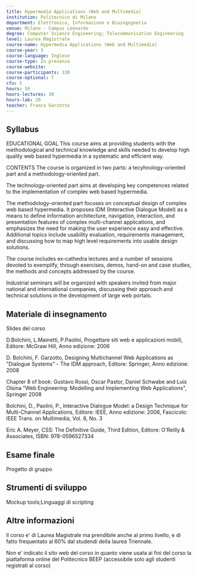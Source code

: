 ```yaml
---
title: Hypermedia Applications (Web and Multimedia)
institution: Politecnico di Milano
department: Elettronica, Informazione e Bioingegneria
venue: Milano - Campus Leonardo
degree: Computer Science Engineering; Telecommunication Engineering
level: Laurea Magistrale
course-name: Hypermedia Applications (Web and Multimedia)
course-year: 3
course-language: Inglese
course-type: In presenza
course-website: 
course-participants: 130
course-optional: T
cfu: 5
hours: 50
hours-lectures: 30
hours-lab: 20
teacher: Franca Garzotto
---
```



 ## Syllabus 
EDUCATIONAL GOAL
This course aims at providing students with the methodological and technical knowledge and skills needed to develop high quality web based hypermedia in a systematic and efficient way.


CONTENTS
The course is organized in two parts:  a tecyhnology-oriented part and a methodology-oriented part.

The technology-oriented part aims at developing key competences related to the implementation of complex web based hypermedia. 

The methodology-oriented part focuses on conceptual design of complex web based hypermedia. It proposes IDM (Interactive Dialogue Model) as a means to define information architecture, navigation, interaction, and presentation features of complex multi-channel applications, and emphasizes  the need for making the user experience easy and effective. Additional topics include usability evaluation, requirements management, and discussing how to map high level requirements into usable design solutions.

The course includes ex-cathedra lectures and a number of sessions devoted to exemplify, through exercises, demos, hand-on and case studies, the methods and concepts addressed by the course.

Industrial seminars will be organized with speakers invited from major national and international companies, discussing their approach and technical solutions in the development of large web portals.

 ## Materiale di insegnamento 
Slides del corso

D.Bolchini, L.Mainetti, P.Paolini, Progettare siti web e applicazioni mobili, Editore: McGraw Hill, Anno edizione: 2006


D. Bolchini, F. Garzotto, Designing Multichannel Web Applications as "Dialogue Systems" - The IDM approach, Editore: Springer, Anno edizione: 2008

Chapter 8 of book: Gustavo Rossi, Oscar Pastor, Daniel Schwabe and Luis Olsina "Web Engineering: Modelling and Implementing Web Applications", Springer 2008

Bolchini, D., Paolini, P., Interactive Dialogue Model: a Design Technique for Multi-Channel Applications, Editore: IEEE, Anno edizione: 2006, Fascicolo: IEEE Trans. on Multimedia, Vol. 8, No. 3

Eric A. Meyer, CSS: The Definitive Guide, Third Edition, Editore: O'Reilly & Associates, ISBN: 978-0596527334



 ## Esame finale 
Progetto di gruppo

 ## Strumenti di sviluppo 
Mockup tools;Linguaggi di scripting

 ## Altre informazioni 
Il corso e' di Laurea Magistrale ma prendibile anche al primo livello, e di fatto frequentato al 60% dal studendi della laurea Triennale.

Non e' indicato il sito web del corso in quanto viene usata ai fini del corso la piattaforma online del Politecnico BEEP (accessibile solo agli studenti registrati al corso)
